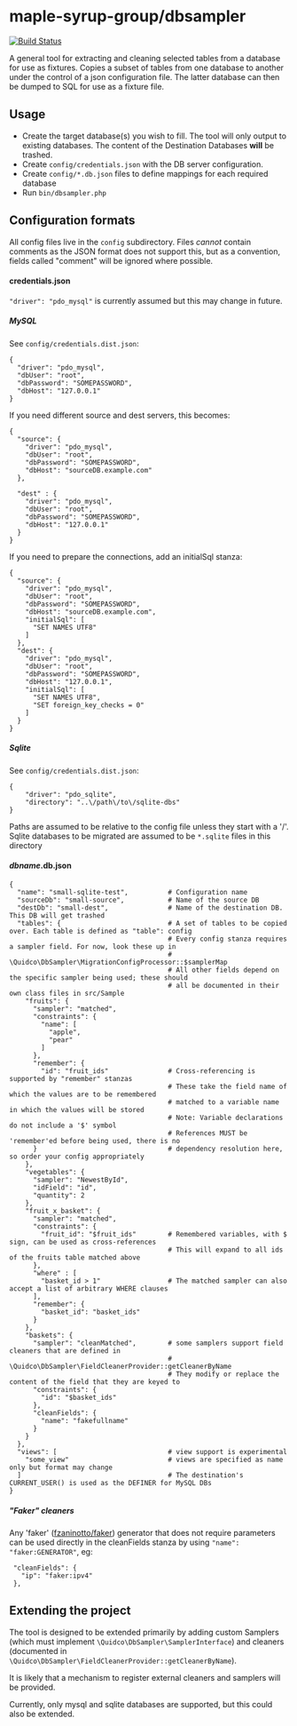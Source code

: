 maple-syrup-group/dbsampler
===========================

[![Build Status](https://travis-ci.org/MapleSyrupGroup/dbsampler.svg?branch=master)](https://travis-ci.org/MapleSyrupGroup/dbsampler)

A general tool for extracting and cleaning selected tables from a database for use as fixtures. 
Copies a subset of tables from one database to another under the control of a json configuration file. 
The latter database can then be dumped to SQL for use as a fixture file.

Usage
-----

- Create the target database(s) you wish to fill. The tool will only output to existing databases. The content of the Destination Databases **will** be trashed.
- Create `config/credentials.json` with the DB server configuration. 
- Create `config/*.db.json` files to define mappings for each required database
- Run `bin/dbsampler.php`

Configuration formats
---------------------

All config files live in the `config` subdirectory. Files *cannot* contain comments as the JSON format does not support this, but as a convention, fields called "comment" will be ignored where possible.

#### credentials.json

`"driver": "pdo_mysql"` is currently assumed but this may change in future.

##### MySQL

See `config/credentials.dist.json`:

    {
      "driver": "pdo_mysql",
      "dbUser": "root",
      "dbPassword": "SOMEPASSWORD",
      "dbHost": "127.0.0.1"
    }
    
If you need different source and dest servers, this becomes:
    
    {
      "source": {
        "driver": "pdo_mysql",
        "dbUser": "root",
        "dbPassword": "SOMEPASSWORD",
        "dbHost": "sourceDB.example.com"
      },
    
      "dest" : {
        "driver": "pdo_mysql",
        "dbUser": "root",
        "dbPassword": "SOMEPASSWORD",
        "dbHost": "127.0.0.1"
      }
    }
        
If you need to prepare the connections, add an initialSql stanza:
        
    {
      "source": {
        "driver": "pdo_mysql",
        "dbUser": "root",
        "dbPassword": "SOMEPASSWORD",
        "dbHost": "sourceDB.example.com",
        "initialSql": [
          "SET NAMES UTF8"
        ]
      },
      "dest": {
        "driver": "pdo_mysql",
        "dbUser": "root",
        "dbPassword": "SOMEPASSWORD",
        "dbHost": "127.0.0.1",
        "initialSql": [
          "SET NAMES UTF8",
          "SET foreign_key_checks = 0"
        ]
      }
    }        
    
##### Sqlite
    
See `config/credentials.dist.json`:
    
    {
        "driver": "pdo_sqlite",
        "directory": "..\/path\/to\/sqlite-dbs"
    }
    
Paths are assumed to be relative to the config file unless they start with a '/'. Sqlite databases to be migrated are 
assumed to be `*.sqlite` files in this directory

#### *dbname*.db.json
    
    {
      "name": "small-sqlite-test",          # Configuration name
      "sourceDb": "small-source",           # Name of the source DB
      "destDb": "small-dest",               # Name of the destination DB. This DB will get trashed
      "tables": {                           # A set of tables to be copied over. Each table is defined as "table": config
                                            # Every config stanza requires a sampler field. For now, look these up in 
                                            # \Quidco\DbSampler\MigrationConfigProcessor::$samplerMap
                                            # All other fields depend on the specific sampler being used; these should 
                                            # all be documented in their own class files in src/Sample
        "fruits": {
          "sampler": "matched",
          "constraints": {
            "name": [
              "apple",
              "pear"
            ]
          },
          "remember": {
            "id": "fruit_ids"               # Cross-referencing is supported by "remember" stanzas
                                            # These take the field name of which the values are to be remembered
                                            # matched to a variable name in which the values will be stored
                                            # Note: Variable declarations do not include a '$' symbol 
                                            # References MUST be 'remember'ed before being used, there is no
          }                                 # dependency resolution here, so order your config appropriately
        },
        "vegetables": {
          "sampler": "NewestById",
          "idField": "id",
          "quantity": 2
        },
        "fruit_x_basket": {
          "sampler": "matched",
          "constraints": {
            "fruit_id": "$fruit_ids"        # Remembered variables, with $ sign, can be used as cross-references
                                            # This will expand to all ids of the fruits table matched above
          },
          "where" : [
            "basket_id > 1"                 # The matched sampler can also accept a list of arbitrary WHERE clauses
          ],
          "remember": {
            "basket_id": "basket_ids"
          }
        },
        "baskets": {
          "sampler": "cleanMatched",        # some samplers support field cleaners that are defined in
                                            # \Quidco\DbSampler\FieldCleanerProvider::getCleanerByName
                                            # They modify or replace the content of the field that they are keyed to
          "constraints": {
            "id": "$basket_ids"
          },
          "cleanFields": {
            "name": "fakefullname"
          }
        }
      },
      "views": [                            # view support is experimental
        "some_view"                         # views are specified as name only but format may change
      ]                                     # The destination's CURRENT_USER() is used as the DEFINER for MySQL DBs
    }
    
##### "Faker" cleaners
    
Any 'faker' ([fzaninotto/faker](https://github.com/fzaninotto/Faker)) generator that does not require parameters can be 
used directly in the cleanFields stanza by using `"name": "faker:GENERATOR"`, eg:
   
     "cleanFields": {
       "ip": "faker:ipv4"
     },
   

Extending the project
---------------------
The tool is designed to be extended primarily by adding custom Samplers (which must implement `\Quidco\DbSampler\SamplerInterface`) 
and cleaners (documented in `\Quidco\DbSampler\FieldCleanerProvider::getCleanerByName`).

It is likely that a mechanism to register external cleaners and samplers will be provided.

Currently, only mysql and sqlite databases are supported, but this could also be extended.
